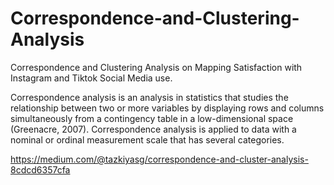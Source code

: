 # Correspondence-and-Clustering-Analysis
Correspondence and Clustering Analysis on Mapping Satisfaction with Instagram and Tiktok Social Media use.

Correspondence analysis is an analysis in statistics that studies the relationship between two or more variables by displaying rows and columns simultaneously from a contingency table in a low-dimensional space (Greenacre, 2007). Correspondence analysis is applied to data with a nominal or ordinal measurement scale that has several categories.

https://medium.com/@tazkiyasg/correspondence-and-cluster-analysis-8cdcd6357cfa

